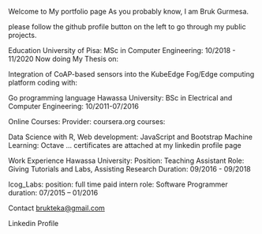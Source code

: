 Welcome to My portfolio page
As you probably know, I am Bruk Gurmesa.

please follow the github profile button on the left to go through my public projects.

Education
University of Pisa:
MSc in Computer Engineering: 10/2018 - 11/2020
Now doing My Thesis on:

Integration of CoAP-based sensors into the KubeEdge Fog/Edge computing platform
coding with:

Go programming language
Hawassa University:
BSc in Electrical and Computer Engineering: 10/2011-07/2016

Online Courses:
Provider: coursera.org
courses:

Data Science with R,
Web development: JavaScript and Bootstrap
Machine Learning: Octave
...
certificates are attached at my linkedin profile page

Work Experience
Hawassa University:
Position: Teaching Assistant
Role: Giving Tutorials and Labs, Assisting Research
Duration: 09/2016 - 09/2018

Icog_Labs:
position: full time paid intern
role: Software Programmer
duration: 07/2015 – 01/2016

Contact
brukteka@gmail.com

Linkedin Profile

<script type="text/javascript" src="https://platform.linkedin.com/badges/js/profile.js" async defer></script>
